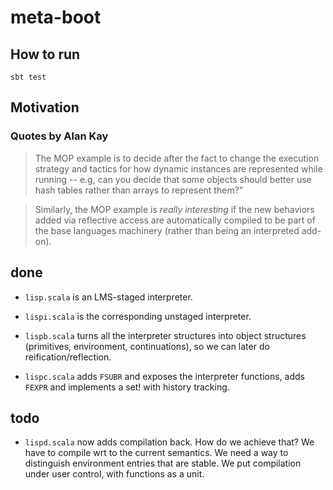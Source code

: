 # meta-boot

## How to run

`sbt test`

## Motivation

### Quotes by Alan Kay

> The MOP example is to decide after the fact to change the execution
> strategy and tactics for how dynamic instances are represented while
> running -- e.g, can you decide that some objects should better use
> hash tables rather than arrays to represent them?”

> Similarly, the MOP example is *really interesting* if the new
> behaviors added via reflective access are automatically compiled to
> be part of the base languages machinery (rather than being an
> interpreted add-on).

## done

- `lisp.scala` is an LMS-staged interpreter.

- `lispi.scala` is the corresponding unstaged interpreter.

- `lispb.scala` turns all the interpreter structures into object
  structures (primitives, environment, continuations), so we can later
  do reification/reflection.

- `lispc.scala` adds `FSUBR` and exposes the interpreter functions,
  adds `FEXPR` and implements a set! with history tracking.


## todo

- `lispd.scala` now adds compilation back. How do we achieve that? We
  have to compile wrt to the current semantics. We need a way to
  distinguish environment entries that are stable. We put compilation
  under user control, with functions as a unit.

